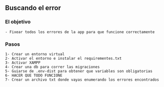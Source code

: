 ## Buscando el error

### El objetivo 
    - Fixear todos los errores de la app para que funcione correctamente

### Pasos
    1- Crear un entorno virtual
    2- Activar el entorno e instalar el requirementes.txt
    3- Activar XAMPP
    4- Crear una db para correr las migraciones
    5- Guiarse de .env-dist para obtener que variables son obligatorias
    6- HACER QUE TODO FUNCIONE 
    7- Crear un archivo txt donde vayas enumerando los errores encontrados

